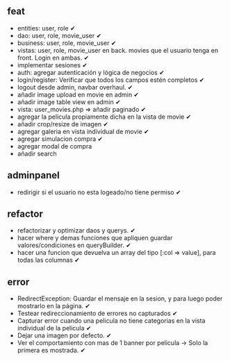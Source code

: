 ## feat
 - entities: user, role ✔
 - dao: user, role, movie_user ✔
 - business: user, role, movie_user ✔
 - vistas: user, role, movie_user en back. movies que el usuario tenga en front. Login en ambas. ✔
 - implementar sesiones ✔
 - auth: agregar autenticación y lógica de negocios ✔
 - login/register: Verificar que todos los campos estén completos ✔
 - logout desde admin, navbar overhaul. ✔
 - añadir image upload en movie en admin ✔
 - añadir image table view en admin ✔
 - vista: user_movies.php => añadir paginado ✔
 - agregar la pelicula propiamente dicha en la vista de movie ✔
 - añadir crop/resize de imagen ✔
 - agregar galeria en vista individual de movie ✔
 - agregar simulacion compra ✔
 - agregar modal de compra 
 - añadir search
 
## adminpanel
 - redirigir si el usuario no esta logeado/no tiene permiso ✔

## refactor
 - refactorizar y optimizar daos y querys. ✔
 - hacer where y demas funciones que apliquen guardar valores/condiciones en queryBuilder. ✔
 - hacer una funcion que devuelva un array del tipo [:col => value], para todas las columnas ✔

## error
 - RedirectException: Guardar el mensaje en la sesion, y para luego poder mostrarlo en la página. ✔
 - Testear redireccionamiento de errores no capturados ✔
 - Capturar error cuando una pelicula no tiene categorias en la vista individual de la pelicula ✔
 - Dejar una imagen por defecto. ✔
 - Ver el comportamiento con mas de 1 banner por pelicula -> Solo la primera es mostrada. ✔